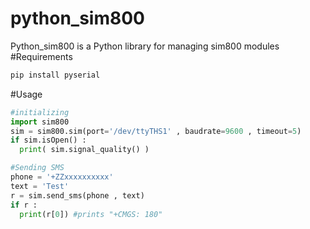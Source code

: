 # python_sim800
Python_sim800 is a Python library for managing sim800 modules 
#Requirements
```bash
pip install pyserial
```
#Usage
```python
#initializing
import sim800
sim = sim800.sim(port='/dev/ttyTHS1' , baudrate=9600 , timeout=5)
if sim.isOpen() :
  print( sim.signal_quality() )

#Sending SMS
phone = '+ZZxxxxxxxxxx'
text = 'Test'
r = sim.send_sms(phone , text)
if r :
  print(r[0]) #prints "+CMGS: 180"
